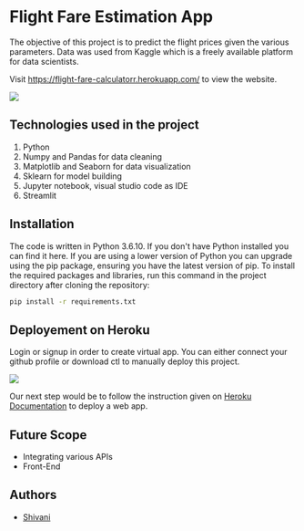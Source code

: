 
# Flight Fare Estimation App

The objective of this project is to predict the flight prices given the various parameters. Data was used from Kaggle which is a freely available platform for data scientists. 

Visit https://flight-fare-calculatorr.herokuapp.com/ to view the website.

![](website.png)
## Technologies used in the project

1. Python
2. Numpy and Pandas for data cleaning
3. Matplotlib and Seaborn for data visualization
4. Sklearn for model building
5. Jupyter notebook, visual studio code as IDE
6. Streamlit
## Installation

The code is written in Python 3.6.10. If you don't have Python installed you can find it here. If you are using a lower version of Python you can upgrade using the pip package, ensuring you have the latest version of pip. To install the required packages and libraries, run this command in the project directory after cloning the repository:

```bash
pip install -r requirements.txt
```
    
## Deployement on Heroku

Login or signup in order to create virtual app. You can either connect your github profile or download ctl to manually deploy this project.

[![](https://i.imgur.com/dKmlpqX.png)](https://heroku.com)

Our next step would be to follow the instruction given on [Heroku Documentation](https://devcenter.heroku.com/articles/getting-started-with-python) to deploy a web app.
## Future Scope

* Integrating various APIs
* Front-End 


## Authors

- [Shivani](https://github.com/shivannimishra03)


